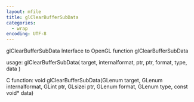 ```yaml
---
layout: mfile
title: glClearBufferSubData
categories:
  - wrap
encoding: UTF-8
---
```


glClearBufferSubData  Interface to OpenGL function glClearBufferSubData

usage:  glClearBufferSubData( target, internalformat, ptr, ptr, format, type, data )

C function:  void glClearBufferSubData(GLenum target, GLenum internalformat, GLint ptr, GLsizei ptr, GLenum format, GLenum type, const void\* data)